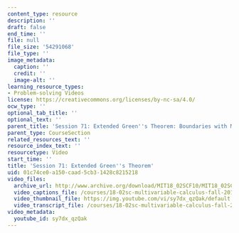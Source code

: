 ```yaml
---
content_type: resource
description: ''
draft: false
end_time: ''
file: null
file_size: '54291068'
file_type: ''
image_metadata:
  caption: ''
  credit: ''
  image-alt: ''
learning_resource_types:
- Problem-solving Videos
license: https://creativecommons.org/licenses/by-nc-sa/4.0/
ocw_type: ''
optional_tab_title: ''
optional_text: ''
parent_title: 'Session 71: Extended Green''s Theorem: Boundaries with Multiple Pieces'
parent_type: CourseSection
related_resources_text: ''
resource_index_text: ''
resourcetype: Video
start_time: ''
title: 'Session 71: Extended Green''s Theorem'
uid: 01c74ce0-a150-caad-5cb3-1428c8215218
video_files:
  archive_url: http://www.archive.org/download/MIT18_02SCF10/MIT18_02SCF10Rec_49_300k.mp4
  video_captions_file: /courses/18-02sc-multivariable-calculus-fall-2010/e6b6ff8c4504504c9b3f2639417fb151_sy7dx_qzQak.vtt
  video_thumbnail_file: https://img.youtube.com/vi/sy7dx_qzQak/default.jpg
  video_transcript_file: /courses/18-02sc-multivariable-calculus-fall-2010/44511bd468c7c601d420ed122a3f24ef_sy7dx_qzQak.pdf
video_metadata:
  youtube_id: sy7dx_qzQak
---
```

